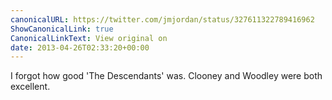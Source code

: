 ```yaml
---
canonicalURL: https://twitter.com/jmjordan/status/327611322789416962
ShowCanonicalLink: true
CanonicalLinkText: View original on
date: 2013-04-26T02:33:20+00:00
---
```

I forgot how good 'The Descendants' was. Clooney and Woodley were both excellent.